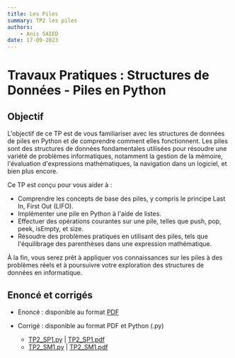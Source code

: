 ```yaml
---
title: Les Piles
summary: TP2 les piles
authors:
    - Anis SAIED
date: 17-09-2023
---
```


# Travaux Pratiques : Structures de Données - Piles en Python

## Objectif

L'objectif de ce TP est de vous familiariser avec les structures de données de piles en Python et de comprendre comment elles fonctionnent. Les piles sont des structures de données fondamentales utilisées pour résoudre une variété de problèmes informatiques, notamment la gestion de la mémoire, l'évaluation d'expressions mathématiques, la navigation dans un logiciel, et bien plus encore. 

Ce TP est conçu pour vous aider à :

- Comprendre les concepts de base des piles, y compris le principe Last In, First Out (LIFO).
- Implémenter une pile en Python à l'aide de listes.
- Effectuer des opérations courantes sur une pile, telles que push, pop, peek, isEmpty, et size.
- Résoudre des problèmes pratiques en utilisant des piles, tels que l'équilibrage des parenthèses dans une expression mathématique.

À la fin, vous serez prêt à appliquer vos connaissances sur les piles à des problèmes réels et à poursuivre votre exploration des structures de données en informatique.

## Enoncé et corrigés

* Enoncé : disponible au format [PDF](src/2/chp1/tp2/2eme_info_chp1_tp2_ennonce.pdf)

* Corrigé : disponible au format PDF et Python (.py)

    + [TP2_SP1.py](src/2/chp1/tp2/tp2_sp1.py)  | [TP2_SP1.pdf](../src/2/chp1/tp2/tp2_sp1.pdf)
    + [TP2_SM1.py](src/2/chp1/tp2/tp2_sm1.py)  | [TP2_SM1.pdf](../src/2/chp1/tp2/tp2_sm1.pdf)

